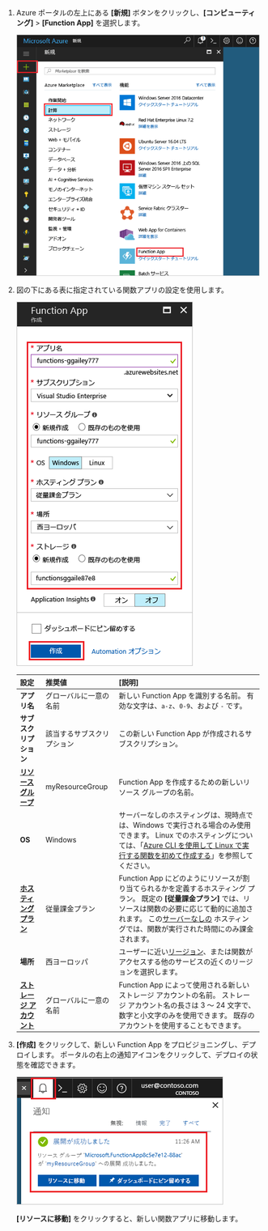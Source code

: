 1. Azure ポータルの左上にある **[新規]** ボタンをクリックし、**[コンピューティング]** > **[Function App]** を選択します。 

    ![Azure ポータルでの関数アプリの作成](./media/functions-create-function-app-portal/function-app-create-flow.png)

2. 図の下にある表に指定されている関数アプリの設定を使用します。

    ![新しい関数アプリの設定を定義する](./media/functions-create-function-app-portal/function-app-create-flow2.png)

    | 設定      | 推奨値  | [説明]                                        |
    | ------------ |  ------- | -------------------------------------------------- |
    | **アプリ名** | グローバルに一意の名前 | 新しい Function App を識別する名前。 有効な文字は、`a-z`、`0-9`、および `-` です。  | 
    | **サブスクリプション** | 該当するサブスクリプション | この新しい Function App が作成されるサブスクリプション。 | 
    | **[リソース グループ](../articles/azure-resource-manager/resource-group-overview.md)** |  myResourceGroup | Function App を作成するための新しいリソース グループの名前。 | 
    | **OS** | Windows | サーバーなしのホスティングは、現時点では、Windows で実行される場合のみ使用できます。 Linux でのホスティングについては、「[Azure CLI を使用して Linux で実行する関数を初めて作成する](../articles/azure-functions/functions-create-first-azure-function-azure-cli-linux.md)」を参照してください。 |
    | **[ホスティング プラン](../articles/azure-functions/functions-scale.md)** |   従量課金プラン | Function App にどのようにリソースが割り当てられるかを定義するホスティング プラン。 既定の **[従量課金プラン]** では、リソースは関数の必要に応じて動的に追加されます。 この[サーバーなしの](https://azure.microsoft.com/overview/serverless-computing/) ホスティングでは、関数が実行された時間にのみ課金されます。   |
    | **場所** | 西ヨーロッパ | ユーザーに近い[リージョン](https://azure.microsoft.com/regions/)、または関数がアクセスする他のサービスの近くのリージョンを選択します。 |
    | **[ストレージ アカウント](../articles/storage/common/storage-create-storage-account.md#create-a-storage-account)** |  グローバルに一意の名前 |  Function App によって使用される新しいストレージ アカウントの名前。 ストレージ アカウント名の長さは 3 ～ 24 文字で、数字と小文字のみを使用できます。 既存のアカウントを使用することもできます。 |

1. **[作成]** をクリックして、新しい Function App をプロビジョニングし、デプロイします。 ポータルの右上の通知アイコンをクリックして、デプロイの状態を確認できます。 

    ![新しい関数アプリの設定を定義する](./media/functions-create-function-app-portal/function-app-create-notification.png)

    **[リソースに移動]** をクリックすると、新しい関数アプリに移動します。
